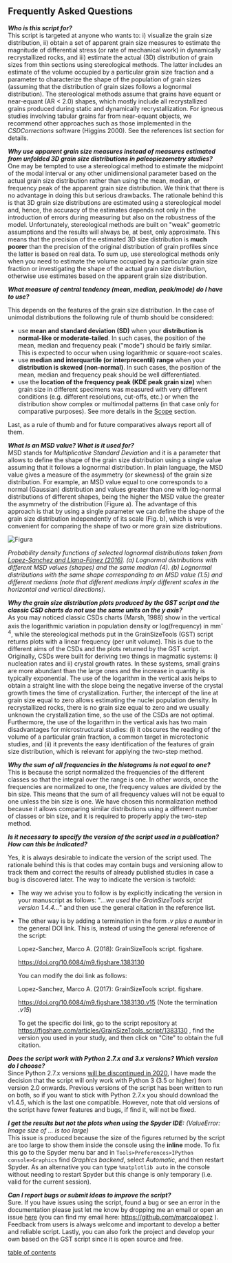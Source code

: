 Frequently Asked Questions
-------------

***Who is this script for?***  
This script is targeted at anyone who wants to: i) visualize the grain size distribution, ii) obtain a set of apparent grain size measures to estimate the magnitude of differential stress (or rate of mechanical work) in dynamically recrystallized rocks, and iii) estimate the actual (3D) distribution of grain sizes from thin sections using stereological methods. The latter includes an estimate of the volume occupied by a particular grain size fraction and a parameter to characterize the shape of the population of grain sizes (assuming that the distribution of grain sizes follows a lognormal distribution). The stereological methods assume that grains have equant or near-equant (AR < 2.0) shapes, which mostly include all recrystallized grains produced during static and dynamically recrystallization. For igneous studies involving tabular grains far from near-equant objects, we recommend other approaches such as those implemented in the *CSDCorrections* software (Higgins 2000). See the references list section for details.

***Why use apparent grain size measures instead of measures estimated from unfolded 3D grain size distributions in paleopiezometry studies?***  
One may be tempted to use a stereological method to estimate the midpoint of the modal interval or any other unidimensional parameter based on the actual grain size distribution rather than using the mean, median, or frequency peak of the apparent grain size distribution. We think that there is no advantage in doing this but serious drawbacks. The rationale behind this is that 3D grain size distributions are estimated using a stereological model and, hence, the accuracy of the estimates depends not only in the introduction of errors during measuring but also on the robustness of the model. Unfortunately, stereological methods are built on "weak" geometric assumptions and the results will always be, at best, only approximate. This means that the precision of the estimated 3D size distribution is **much poorer** than the precision of the original distribution of grain profiles since the latter is based on real data. To sum up, use stereological methods only when you need to estimate the volume occupied by a particular grain size fraction or investigating the shape of the actual grain size distribution, otherwise use estimates based on the apparent grain size distribution.

***What measure of central tendency (mean, median, peak/mode) do I have to use?***

This depends on the features of the grain size distribution. In the case of unimodal distributions the following rule of thumb should be considered:

- use **mean and standard deviation (SD)** when your **distribution is normal-like or moderate-tailed**. In such cases, the position of the mean, median and frequency peak ("mode") should be fairly similar. This is expected to occur when using logarithmic or square-root scales.
- use **median and interquartile (or interprecentil) range** when your **distribution is skewed (non-normal)**. In such cases, the position of the mean, median and frequency peak should be well differentiated.
- use the **location of the frequency peak (KDE peak grain size)** when grain size in different specimens was measured with very different conditions (e.g. different resolutions, cut-offs, etc.) or when the distribution show complex or multimodal patterns (in that case only for comparative purposes). See more details in the [Scope](https://github.com/marcoalopez/GrainSizeTools/blob/master/DOCS/Scope.md) section.

Last, as a rule of thumb and for future comparatives always report all of them.

***What is an MSD value? What is it used for?***  
MSD stands for *Multiplicative Standard Deviation* and it is a parameter that allows to define the shape of the grain size distribution using a single value assuming that it follows a lognormal distribution. In plain language, the MSD value gives a measure of the asymmetry (or skewness) of the grain size distribution. For example, an MSD value equal to one corresponds to a normal (Gaussian) distribution and values greater than one with log-normal distributions of different shapes, being the higher the MSD value the greater the asymmetry of the distribution (Figure a). The advantage of this approach is that by using a single parameter we can define the shape of the grain size distribution independently of its scale (Fig. b), which is very convenient for comparing the shape of two or more grain size distributions.

![Figura](https://raw.githubusercontent.com/marcoalopez/GrainSizeTools/master/FIGURES/MSD_value.png)

*Probability density functions of selected lognormal distributions taken from [Lopez-Sanchez and Llana-Fúnez (2016)](http://www.sciencedirect.com/science/article/pii/S0191814116301778). (a) Lognormal distributions with different MSD values (shapes) and the same median (4). (b) Lognormal distributions with the same shape corresponding to an MSD value (1.5) and different medians (note that different medians imply different scales in the horizontal and vertical directions).*

***Why the grain size distribution plots produced by the GST script and the classic CSD charts do not use the same units on the y axis?***  
As you may noticed classic CSDs charts (Marsh, 1988) show in the vertical axis the logarithmic variation in population density or log(frequency) in mm<sup>-4</sup>, while the stereological methods put in the GrainSizeTools (GST) script returns plots with a linear frequency (per unit volume). This is due to the different aims of the CSDs and the plots returned by the GST script. Originally, CSDs were built for deriving two things in magmatic systems: i) nucleation rates and ii) crystal growth rates. In these systems, small grains are more abundant than the large ones and the increase in quantity is typically exponential. The use of the logarithm in the vertical axis helps to obtain a straight line with the slope being the negative inverse of the crystal growth times the time of crystallization. Further, the intercept of the line at grain size equal to zero allows estimating the nuclei population density. In recrystallized rocks, there is no grain size equal to zero and we usually unknown the crystallization time, so the use of the CSDs are not optimal. Furthermore, the use of the logarithm in the vertical axis has two main disadvantages for microstructural studies: (i) it obscures the reading of the volume of a particular grain fraction, a common target in microtectonic studies, and (ii) it prevents the easy identification of the features of grain size distribution, which is relevant for applying the two-step method.

***Why the sum of all frequencies in the histograms is not equal to one?***  
This is because the script normalized the frequencies of the different classes so that the integral over the range is one. In other words, once the frequencies are normalized to one, the frequency values are divided by the bin size. This means that the sum of all frequency values will not be equal to one unless the bin size is one. We have chosen this normalization method because it allows comparing similar distributions using a different number of classes or bin size, and it is required to properly apply the two-step method.

***Is it necessary to specify the version of the script used in a publication? How can this be indicated?***  

Yes, it is always desirable to indicate the version of the script used. The rationale behind this is that codes may contain bugs and versioning allow to track them and correct the results of already published studies in case a bug is discovered later. The way to indicate the version is twofold:

- The  way we advise you to follow is by explicitly indicating the version in your manuscript as follows: "*...we used the GrainSizeTools script version 1.4.4...*" and then use the general citation in the reference list.

- The other way is by adding a termination in the form *.v plus a number* in the general DOI link. This is, instead of using the general reference of the script:

  Lopez-Sanchez, Marco A. (2018): GrainSizeTools script. figshare.

  https://doi.org/10.6084/m9.figshare.1383130

  You can modify the doi link as follows:

  Lopez-Sanchez, Marco A. (2017): GrainSizeTools script. figshare.

  https://doi.org/10.6084/m9.figshare.1383130.v15 (Note the termination *.v15*)

  To get the specific doi link, go to the script repository at https://figshare.com/articles/GrainSizeTools_script/1383130 , find the version you used in your study, and then click on "Cite" to obtain the full citation.

***Does the script work with Python 2.7.x and 3.x versions? Which version do I choose?***  
Since Python 2.7.x versions [will be discontinued in 2020](https://pythonclock.org/), I have made the decision that the script will only work with Python 3 (3.5 or higher) from version 2.0 onwards. Previous versions of the script has been written to run on both, so if you want to stick with Python 2.7.x you should download the v1.4.5, which is the last one compatible. However, note that old versions of the script have fewer features and bugs, if find it, will not be fixed.

***I get the results but not the plots when using the Spyder IDE:*** *(ValueError: Image size of ... is too large)*  
This issue is produced because the size of the figures returned by the script are too large to show them inside the console using the **inline** mode. To fix this go to the Spyder menu bar and in  ```Tools>Preferences>IPython console>Graphics``` find *Graphics backend*, select *Automatic*, and then restart Spyder. As an alternative you can type ``%matplotlib auto`` in the console without needing to restart Spyder but this change is only temporary (i.e. valid for the current session).

***Can I report bugs or submit ideas to improve the script?***  
Sure. If you have issues using the script, found a bug or see an error in the documentation please just let me know by dropping me an email or open an issue [here](https://github.com/marcoalopez/GrainSizeTools/issues) (you can find my email here: https://github.com/marcoalopez ). Feedback from users is always welcome and important to develop a better and reliable script. Lastly, you can also fork the project and develop your own based on the GST script since it is open source and free.

[table of contents](https://github.com/marcoalopez/GrainSizeTools/blob/master/DOCS/tableOfContents.md)
